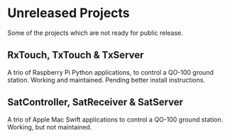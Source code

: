 # Unreleased Projects

Some of the projects which are not ready for public release.

## RxTouch, TxTouch & TxServer
A trio of Raspberry Pi Python applications, to control a QO-100 ground station. Working and maintained. Pending better install instructions.

## SatController, SatReceiver & SatServer
A trio of Apple Mac Swift applications to control a QO-100 ground station. Working, but not maintained.
